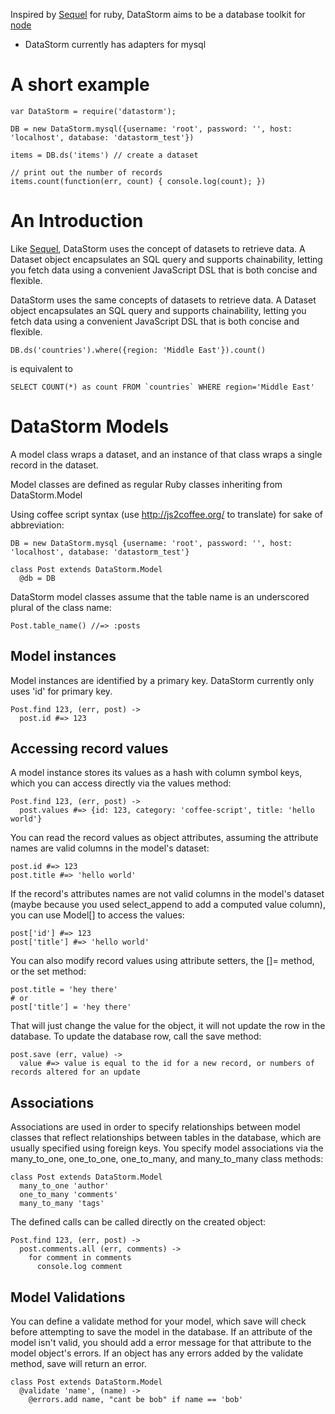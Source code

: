 Inspired by [Sequel] for ruby, DataStorm aims to be a database toolkit for
[node]

* DataStorm currently has adapters for mysql

# A short example #

    var DataStorm = require('datastorm');

    DB = new DataStorm.mysql({username: 'root', password: '', host: 'localhost', database: 'datastorm_test'})

    items = DB.ds('items') // create a dataset

    // print out the number of records
    items.count(function(err, count) { console.log(count); })

# An Introduction #

Like [Sequel], DataStorm uses the concept of datasets to retrieve data. A Dataset
object encapsulates an SQL query and supports chainability, letting you fetch
data using a convenient JavaScript DSL that is both concise and flexible.

DataStorm uses the same concepts of datasets to retrieve data. A Dataset object
encapsulates an SQL query and supports chainability, letting you fetch data
using a convenient JavaScript DSL that is both concise and flexible.

    DB.ds('countries').where({region: 'Middle East'}).count()

is equivalent to

    SELECT COUNT(*) as count FROM `countries` WHERE region='Middle East'


# DataStorm Models #
A model class wraps a dataset, and an instance of that class wraps a single
record in the dataset.

Model classes are defined as regular Ruby classes inheriting from
DataStorm.Model

Using coffee script syntax (use http://js2coffee.org/ to translate) for sake
of abbreviation:

    DB = new DataStorm.mysql {username: 'root', password: '', host: 'localhost', database: 'datastorm_test'}

    class Post extends DataStorm.Model
      @db = DB

DataStorm model classes assume that the table name is an underscored plural of
the class name:

    Post.table_name() //=> :posts

## Model instances ##
Model instances are identified by a primary key. DataStorm currently only uses
'id' for primary key.

    Post.find 123, (err, post) ->
      post.id #=> 123

## Accessing record values ##
A model instance stores its values as a hash with column symbol keys, which
you can access directly via the values method:

    Post.find 123, (err, post) ->
      post.values #=> {id: 123, category: 'coffee-script', title: 'hello world'}

You can read the record values as object attributes, assuming the attribute
names are valid columns in the model's dataset:

    post.id #=> 123
    post.title #=> 'hello world'

If the record's attributes names are not valid columns in the model's dataset
(maybe because you used select\_append to add a computed value column), you can
use Model[] to access the values:

    post['id'] #=> 123
    post['title'] #=> 'hello world'

You can also modify record values using attribute setters, the []= method, or
the set method:

    post.title = 'hey there'
    # or
    post['title'] = 'hey there'

That will just change the value for the object, it will not update the row in
the database. To update the database row, call the save method:

    post.save (err, value) ->
      value #=> value is equal to the id for a new record, or numbers of records altered for an update


## Associations ##
Associations are used in order to specify relationships between model classes
that reflect relationships between tables in the database, which are usually
specified using foreign keys. You specify model associations via the
many\_to\_one, one\_to\_one, one\_to\_many, and many\_to\_many class methods:

    class Post extends DataStorm.Model
      many_to_one 'author'
      one_to_many 'comments'
      many_to_many 'tags'

The defined calls can be called directly on the created object:

    Post.find 123, (err, post) ->
      post.comments.all (err, comments) ->
        for comment in comments
          console.log comment

## Model Validations ##
You can define a validate method for your model, which save will check before
attempting to save the model in the database. If an attribute of the model
isn't valid, you should add a error message for that attribute to the model
object's errors. If an object has any errors added by the validate method,
save will return an error.

    class Post extends DataStorm.Model
      @validate 'name', (name) ->
        @errors.add name, "cant be bob" if name == 'bob'

[Sequel]: http://sequel.rubyforge.org/
[node]: http://nodejs.org/
